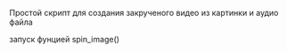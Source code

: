 Простой скрипт для создания закрученого видео из картинки и аудио файла

запуск фунцией spin_image()
